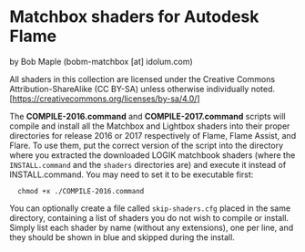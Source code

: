 # Matchbox shaders for Autodesk Flame
by Bob Maple (bobm-matchbox [at] idolum.com)

All shaders in this collection are licensed under the Creative Commons
Attribution-ShareAlike (CC BY-SA) unless otherwise individually noted.
[https://creativecommons.org/licenses/by-sa/4.0/]


The **COMPILE-2016.command** and **COMPILE-2017.command** scripts will compile and install all the Matchbox
and Lightbox shaders into their proper directories for release 2016 or 2017 respectively of
Flame, Flame Assist, and Flare.  To use them, put the correct version of the script into the directory where you
extracted the downloaded LOGIK matchbook shaders (where the `INSTALL.command` and the `shaders` directories are)
and execute it instead of INSTALL.command.  You may need to set it to be executable first:

```
  chmod +x ./COMPILE-2016.command
```
You can optionally create a file called `skip-shaders.cfg` placed in the same directory, containing
a list of shaders you do not wish to compile or install.  Simply list each shader by name (without
any extensions), one per line, and they should be shown in blue and skipped during the install.

